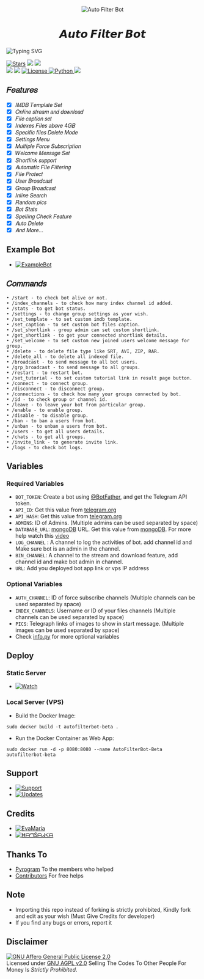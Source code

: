 <p align="center">
  <img src="https://graph.org/file/a66dbf46acf369e26d48a.jpg" alt="Auto Filter Bot">
</p>
<h1 align="center">
  <b>𝘼𝙪𝙩𝙤 𝙁𝙞𝙡𝙩𝙚𝙧 𝘽𝙤𝙩</b>
</h1>

![Typing SVG](https://readme-typing-svg.herokuapp.com/?lines=𝑊𝑒𝑙𝑐𝑜𝑚𝑒+𝑇𝑜+SL_Bots!;𝐶𝑟𝑒𝑎𝑡𝑒𝑑+𝑏𝑦+ᕼᗩᘉSᗩᖽᐸᗩ!;𝐴+𝑠𝑖𝑚𝑝𝑙𝑒+𝑎𝑛𝑑+𝑝𝑜𝑤𝑒𝑟𝑓𝑢𝑙+𝐵𝑜𝑡!;𝐼𝑛𝑑𝑒𝑥𝑒𝑠+𝐹𝑖𝑙𝑒𝑠+𝑎𝑏𝑜𝑣𝑒+4𝐺𝐵)
</p>

<a href="https://github.com/HansakaAnuhas-TG/AutoFilterBot-Beta/stargazers"><img src="https://img.shields.io/github/stars/HansakaAnuhas-TG/AutoFilterBot-Beta?color=black&logo=github&logoColor=black&style=for-the-badge" alt="Stars" /></a>
<a href="https://github.com/HansakaAnuhas-TG/AutoFilterBot-Beta/network/members"> <img src="https://img.shields.io/github/forks/HansakaAnuhas-TG/AutoFilterBot-Beta?color=black&logo=github&logoColor=black&style=for-the-badge" /></a>
<a href="https://github.com/HansakaAnuhas-TG/AutoFilterBot-Beta"> <img src="https://img.shields.io/github/repo-size/HansakaAnuhas-TG/AutoFilterBot-Beta?color=skyblue&logo=github&logoColor=blue&style=for-the-badge" /></a>   
<a href="https://github.com/HansakaAnuhas-TG/AutoFilterBot-Beta/commits"> <img src="https://img.shields.io/github/last-commit/HansakaAnuhas-TG/AutoFilterBot-Beta?color=black&logo=github&logoColor=black&style=for-the-badge" /></a>
<a href="https://github.com/HansakaAnuhas-TG/AutoFilterBot-Beta"> <img src="https://img.shields.io/github/contributors/HansakaAnuhas-TG/AutoFilterBot-Beta?color=skyblue&logo=github&logoColor=blue&style=for-the-badge" /></a>
<a href="https://github.com/HansakaAnuhas-TG/AutoFilterBot-Beta/blob/main/LICENSE"> <img src="https://img.shields.io/badge/License- GPL 2.0 license -blueviolet?style=for-the-badge" alt="License" /> </a>
<a href="https://www.python.org/"> <img src="https://img.shields.io/badge/Written%20in-Python-skyblue?style=for-the-badge&logo=python" alt="Python" /> </a>
<a href="https://pypi.org/project/Pyrogram/"> <img src="https://img.shields.io/pypi/v/pyrogram?color=white&label=pyrogram&logo=python&logoColor=blue&style=for-the-badge" /></a>

## 𝐹𝑒𝑎𝑡𝑢𝑟𝑒𝑠
- [x] 𝐼𝑀𝐷𝐵 𝑇𝑒𝑚𝑝𝑙𝑎𝑡𝑒 𝑆𝑒𝑡
- [x] 𝑂𝑛𝑙𝑖𝑛𝑒 𝑠𝑡𝑟𝑒𝑎𝑚 𝑎𝑛𝑑 𝑑𝑜𝑤𝑛𝑙𝑜𝑎𝑑
- [x] 𝐹𝑖𝑙𝑒 𝑐𝑎𝑝𝑡𝑖𝑜𝑛 𝑠𝑒𝑡
- [x] 𝐼𝑛𝑑𝑒𝑥𝑒𝑠 𝐹𝑖𝑙𝑒𝑠 𝑎𝑏𝑜𝑣𝑒 4𝐺𝐵
- [x] 𝑆𝑝𝑒𝑐𝑖𝑓𝑖𝑐 𝑓𝑖𝑙𝑒𝑠 𝐷𝑒𝑙𝑒𝑡𝑒 𝑀𝑜𝑑𝑒
- [x] 𝑆𝑒𝑡𝑡𝑖𝑛𝑔𝑠 𝑀𝑒𝑛𝑢
- [x] 𝑀𝑢𝑙𝑡𝑖𝑝𝑙𝑒 𝐹𝑜𝑟𝑐𝑒 𝑆𝑢𝑏𝑠𝑐𝑟𝑖𝑝𝑡𝑖𝑜𝑛
- [x] 𝑊𝑒𝑙𝑐𝑜𝑚𝑒 𝑀𝑒𝑠𝑠𝑎𝑔𝑒 𝑆𝑒𝑡
- [x] 𝑆ℎ𝑜𝑟𝑡𝑙𝑖𝑛𝑘 𝑠𝑢𝑝𝑝𝑜𝑟𝑡
- [x] 𝐴𝑢𝑡𝑜𝑚𝑎𝑡𝑖𝑐 𝐹𝑖𝑙𝑒 𝐹𝑖𝑙𝑡𝑒𝑟𝑖𝑛𝑔
- [x] 𝐹𝑖𝑙𝑒 𝑃𝑟𝑜𝑡𝑒𝑐𝑡
- [x] 𝑈𝑠𝑒𝑟 𝐵𝑟𝑜𝑎𝑑𝑐𝑎𝑠𝑡
- [x] 𝐺𝑟𝑜𝑢𝑝 𝐵𝑟𝑜𝑎𝑑𝑐𝑎𝑠𝑡
- [x] 𝐼𝑛𝑙𝑖𝑛𝑒 𝑆𝑒𝑎𝑟𝑐ℎ
- [x] 𝑅𝑎𝑛𝑑𝑜𝑚 𝑝𝑖𝑐𝑠
- [x] 𝐵𝑜𝑡 𝑆𝑡𝑎𝑡𝑠
- [x] 𝑆𝑝𝑒𝑙𝑙𝑖𝑛𝑔 𝐶ℎ𝑒𝑐𝑘 𝐹𝑒𝑎𝑡𝑢𝑟𝑒
- [x] 𝐴𝑢𝑡𝑜 𝐷𝑒𝑙𝑒𝑡𝑒
- [x] 𝐴𝑛𝑑 𝑀𝑜𝑟𝑒...

## Example Bot
* [![ExampleBot](https://img.shields.io/static/v1?label=Example&message=Bot&color=critical)](https://t.me/SL_Bots_Test_Bot)

## 𝐶𝑜𝑚𝑚𝑎𝑛𝑑𝑠
```
• /start - to check bot alive or not.
• /index_channels - to check how many index channel id added.
• /stats - to get bot status.
• /settings - to change group settings as your wish.
• /set_template - to set custom imdb template.
• /set_caption - to set custom bot files caption.
• /set_shortlink - group admin can set custom shortlink.
• /get_shortlink - to get your connected shortlink details.
• /set_welcome - to set custom new joined users welcome message for group.
• /delete - to delete file type like SRT, AVI, ZIP, RAR.
• /delete_all - to delete all indexed file.
• /broadcast - to send message to all bot users.
• /grp_broadcast - to send message to all groups.
• /restart - to restart bot.
• /set_tutorial - to set custom tutorial link in result page button.
• /connect - to connect group.
• /disconnect - to disconnect group.
• /connections - to check how many your groups connected by bot.
• /id - to check group or channel id.
• /leave - to leave your bot from particular group.
• /enable - to enable group.
• /disable - to disable group.
• /ban - to ban a users from bot.
• /unban - to unban a users from bot.
• /users - to get all users details.
• /chats - to get all groups.
• /invite_link - to generate invite link.
• /logs - to check bot logs.
```

## Variables
### Required Variables
* `BOT_TOKEN`: Create a bot using [@BotFather](https://telegram.dog/BotFather), and get the Telegram API token.
* `API_ID`: Get this value from [telegram.org](https://my.telegram.org/apps)
* `API_HASH`: Get this value from [telegram.org](https://my.telegram.org/apps)
* `ADMINS`: ID of Admins. (Multiple admins can be used separated by space)
* `DATABASE_URL`: [mongoDB](https://www.mongodb.com) URL. Get this value from [mongoDB](https://www.mongodb.com). For more help watch this [video](https://youtu.be/1G1XwEOnxxo)
* `LOG_CHANNEL` : A channel to log the activities of bot. add channel id and Make sure bot is an admin in the channel.
* `BIN_CHANNEL`: A channel to the stream and download feature, add channel id and make bot admin in channel.
* `URL`: Add you deployed bot app link or vps IP address
### Optional Variables
* `AUTH_CHANNEL`: ID of force subscribe channels (Multiple channels can be used separated by space)
* `INDEX_CHANNELS`: Username or ID of your files channels (Multiple channels can be used separated by space)
* `PICS`: Telegraph links of images to show in start message. (Multiple images can be used separated by space)
* Check [info.py](https://github.com/HansakaAnuhas-TG/AutoFilterBot-Beta/blob/main/info.py) for more optional variables


## Deploy
### Static Server
* [![Watch](https://img.shields.io/static/v1?label=Watch&message=This&color=critical)](https://telegram.dog/aks_bots/6)

### Local Server (VPS)
- Build the Docker Image:
```
sudo docker build -t autofilterbot-beta .
```
- Run the Docker Container as Web App:
```
sudo docker run -d -p 8080:8080 --name AutoFilterBot-Beta autofilterbot-beta
```

## Support
* [![Support](https://img.shields.io/static/v1?label=Support&message=Group&color=critical)](https://t.me/SL_Bots_Support)
* [![Updates](https://img.shields.io/static/v1?label=Updates&message=Channel&color=critical)](https://t.me/SL_Bots_Updates)

## Credits 
* [![EvaMaria](https://img.shields.io/static/v1?label=EvaMaria&message=Developers&color=critical)](https://t.me/TeamEvamaria)
* [![ᕼᗩᘉSᗩᖽᐸᗩ](https://img.shields.io/static/v1?label=ᕼᗩᘉSᗩᖽᐸᗩ&message=TG&color=critical)](https://t.me/Hansaka_Anuhas)

## Thanks To
 - [Pyrogram](https://t.me/pyrogramchat) To the members who helped
 - [Contributors](https://github.com/HansakaAnuhas-TG/AutoFilterBot-Beta/graphs/contributors) For free helps

## Note
 - Importing this repo instead of forking is strictly prohibited, Kindly fork and edit as your wish (Must Give Credits for developer)
 - If you find any bugs or errors, report it

## Disclaimer
[![GNU Affero General Public License 2.0](https://www.gnu.org/graphics/agplv3-155x51.png)](https://www.gnu.org/licenses/agpl-3.0.en.html#header)    
Licensed under [GNU AGPL v2.0](https://github.com/HansakaAnuhas-TG/AutoFilterBot-Beta/blob/main/LICENSE)
Selling The Codes To Other People For Money Is *Strictly Prohibited*.
